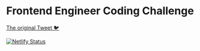 # Frontend Engineer Coding Challenge

[The original Tweet 🐦](https://twitter.com/ireaderinokun/status/1326831100040196099?s=20)

[![Netlify Status](https://api.netlify.com/api/v1/badges/c0f8b147-5127-47a9-9b04-82650b1f60d8/deploy-status)](https://app.netlify.com/sites/fake-light-github-challenge/deploys)
